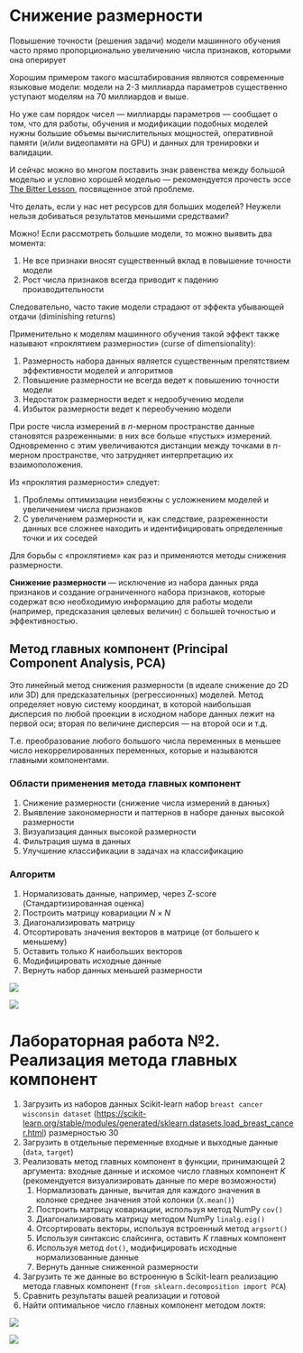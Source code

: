 # Снижение размерности

Повышение точности (решения задачи) модели машинного обучения часто прямо пропорционально увеличению числа признаков, которыми она оперирует

Хорошим примером такого масштабирования являются современные языковые модели: модели на 2-3 миллиарда параметров существенно уступают моделям на 70 миллиардов и выше.

Но уже сам порядок чисел — миллиарды параметров — сообщает о том, что для работы, обучения и модификации подобных моделей нужны большие объемы вычислительных мощностей, оперативной памяти (и/или видеопамяти на GPU) и данных для тренировки и валидации.

И сейчас можно во многом поставить знак равенства между большой моделью и условно хорошей моделью — рекомендуется прочесть эссе [The Bitter Lesson](http://www.incompleteideas.net/IncIdeas/BitterLesson.html), посвященное этой проблеме.

Что делать, если у нас нет ресурсов для больших моделей? Неужели нельзя добиваться результатов меньшими средствами?

Можно! Если рассмотреть большие модели, то можно выявить два момента:

1. Не все признаки вносят существенный вклад в повышение точности модели
2. Рост числа признаков всегда приводит к падению производительности

Следовательно, часто такие модели страдают от эффекта убывающей отдачи (diminishing returns)

Применительно к моделям машинного обучения такой эффект также называют «проклятием размерности» (curse of dimensionality):

1. Размерность набора данных является существенным препятствием эффективности моделей и алгоритмов
2. Повышение размерности не всегда ведет к повышению точности модели
3. Недостаток размерности ведет к недообучению модели
4. Избыток размерности ведет к переобучению модели

При росте числа измерений в $n$-мерном пространстве данные становятся разреженными: в них все больше «пустых» измерений. Одновременно с этим увеличиваются дистанции между точками в $n$-мерном пространстве, что затрудняет интерпретацию их взаимоположения.

Из «проклятия размерности» следует:

1. Проблемы оптимизации неизбежны с усложнением моделей и увеличением числа признаков
2. С увеличением размерности и, как следствие, разреженности данных все сложнее находить и идентифицировать определенные точки и их соседей

Для борьбы с «проклятием» как раз и применяются методы снижения размерности.

**Снижение размерности** — исключение из набора данных ряда признаков и создание ограниченного набора признаков, которые содержат всю необходимую информацию для работы модели (например, предсказания целевых величин) с большей точностью и эффективностью.

## Метод главных компонент (Principal Component Analysis, PCA)

Это линейный метод снижения размерности (в идеале снижение до 2D или 3D) для предсказательных (регрессионных) моделей. Метод определяет новую систему координат, в которой наибольшая дисперсия по любой проекции в исходном наборе данных лежит на первой оси; вторая по величине дисперсия — на второй оси и т.д.

Т.е. преобразование любого большого числа переменных в меньшее число некоррелированных переменных, которые и называются главными компонентами.

### Области применения метода главных компонент

1. Снижение размерности (снижение числа измерений в данных)
2. Выявление закономерности и паттернов в наборе данных высокой размерности
3. Визуализация данных высокой размерности
4. Фильтрация шума в данных
5. Улучшение классификации в задачах на классификацию

### Алгоритм

1. Нормализовать данные, например, через Z-score (Стандартизированная оценка)
2. Построить матрицу ковариации $N \times N$
3. Диагонализировать матрицу
4. Отсортировать значения векторов в матрице (от большего к меньшему)
5. Оставить только $K$ наибольших векторов
6. Модифицировать исходные данные
7. Вернуть набор данных меньшей размерности

![](https://s0.showslide.ru/s_slide/3236ebd0827562f74802a5de7005ab87/f1246198-0d98-42fe-8a71-8a736ab18ffc.jpeg)

![](https://helpiks.org/helpiksorg/baza1/48268912190.files/image307.jpg)

# Лабораторная работа №2. Реализация метода главных компонент

1. Загрузить из наборов данных Scikit-learn набор `breast cancer wisconsin dataset` (https://scikit-learn.org/stable/modules/generated/sklearn.datasets.load_breast_cancer.html) размерностью 30
2. Загрузить в отдельные переменные входные и выходные данные (`data`, `target`)
3. Реализовать метод главных компонент в функции, принимающей 2 аргумента: входные данные и искомое число главных компонент $K$ (рекомендуется визуализировать данные по мере возможности)
    1. Нормализовать данные, вычитая для каждого значения в колонке среднее значения этой колонки (`X.mean()`)
    2. Построить матрицу ковариации, используя метод NumPy `cov()`
    3. Диагонализировать матрицу методом NumPy `linalg.eig()`
    4. Отсортировать векторы, используя встроенный метод `argsort()`
    5. Используя синтаксис слайсинга, оставить $K$ главных компонент
    6. Используя метод `dot()`, модифицировать исходные нормализованные данные
    7. Вернуть данные сниженной размерности
4. Загрузить те же данные во встроенную в Scikit-learn реализацию метода главных компонент (`from sklearn.decomposition import PCA`)
5. Сравнить результаты вашей реализации и готовой
6. Найти оптимальное число главных компонент методом локтя:

![](https://upload.wikimedia.org/wikipedia/commons/e/e8/SCREE_plot.jpg)

![](https://scikit-learn.org/stable/_images/sphx_glr_plot_pca_vs_lda_001.png)